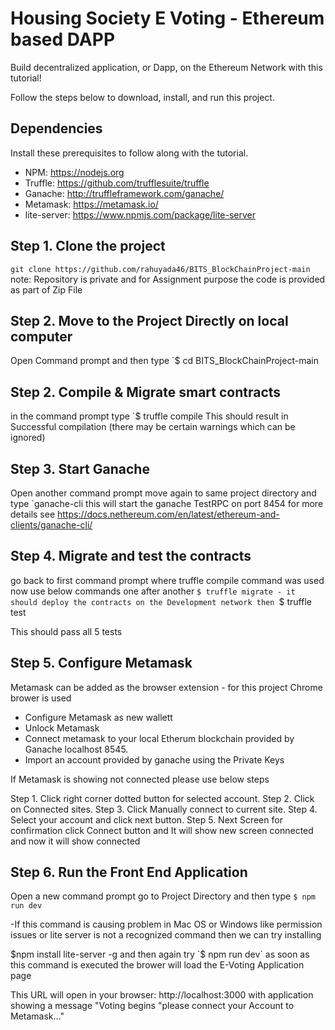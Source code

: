 # Housing Society E Voting - Ethereum based DAPP
Build decentralized application, or Dapp, on the Ethereum Network with this tutorial!

Follow the steps below to download, install, and run this project.

## Dependencies
Install these prerequisites to follow along with the tutorial. 
- NPM: https://nodejs.org
- Truffle: https://github.com/trufflesuite/truffle
- Ganache: http://truffleframework.com/ganache/
- Metamask: https://metamask.io/
- lite-server: https://www.npmjs.com/package/lite-server


## Step 1. Clone the project
`git clone https://github.com/rahuyada46/BITS_BlockChainProject-main` note: Repository is private and for Assignment purpose the code is provided as part of Zip File

## Step 2. Move to the Project Directly on local computer 
Open Command prompt and then type
`$ cd BITS_BlockChainProject-main


## Step 2. Compile & Migrate smart contracts
in the command prompt type
`$ truffle compile 
This should result in Successful compilation (there may be certain warnings which can be ignored)

## Step 3. Start Ganache
Open another command prompt move again to same project directory and type
`ganache-cli
this will start the ganache TestRPC on port 8454 for more details see https://docs.nethereum.com/en/latest/ethereum-and-clients/ganache-cli/


## Step 4. Migrate and test the contracts 
go back to first command prompt where truffle compile command was used now use below commands one after another
 `$ truffle migrate - it should deploy the contracts on the Development network
 then
 `$ truffle test 

 This should pass all 5 tests 

## Step 5. Configure Metamask
Metamask can be added as the browser extension - for this project Chrome brower is used
- Configure Metamask as new wallett
- Unlock Metamask 
- Connect metamask to your local Etherum blockchain provided by Ganache localhost 8545.
- Import an account provided by ganache using the Private Keys

If Metamask is showing not connected please use below steps

Step 1. Click right corner dotted button for selected account.
Step 2. Click on Connected sites.
Step 3. Click Manually connect to current site.
Step 4. Select your account and click next button.
Step 5. Next Screen for confirmation click Connect button and It will show new screen connected and now it will show connected 



## Step 6. Run the Front End Application
Open a new command prompt go to Project Directory and then type
`$ npm run dev`

-If this command is causing problem in Mac OS or Windows like permission issues or lite server is not a recognized command then we can try installing 

   $npm install lite-server -g
and then again try    `$ npm run dev`
as soon as this command is executed the brower will load the E-Voting Application page

This URL will open in your browser: http://localhost:3000 with application showing a message "Voting begins "please connect your Account to Metamask..."
